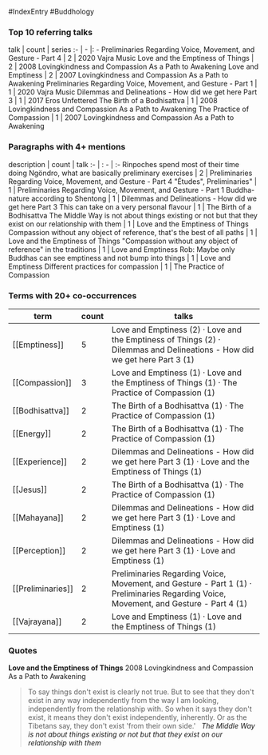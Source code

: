 #IndexEntry #Buddhology

### Top 10 referring talks
talk | count | series
:- | - |: -
<a data-href="Preliminaries Regarding Voice, Movement, and Gesture - Part 4" class="internal-link">Preliminaries Regarding Voice, Movement, and Gesture - Part 4</a> | 2 | <a data-href="2020 Vajra Music" class="internal-link">2020 Vajra Music</a>
<a data-href="Love and the Emptiness of Things" class="internal-link">Love and the Emptiness of Things</a> | 2 | <a data-href="2008 Lovingkindness and Compassion As a Path to Awakening" class="internal-link">2008 Lovingkindness and Compassion As a Path to Awakening</a>
<a data-href="Love and Emptiness" class="internal-link">Love and Emptiness</a> | 2 | <a data-href="2007 Lovingkindness and Compassion As a Path to Awakening" class="internal-link">2007 Lovingkindness and Compassion As a Path to Awakening</a>
<a data-href="Preliminaries Regarding Voice, Movement, and Gesture - Part 1" class="internal-link">Preliminaries Regarding Voice, Movement, and Gesture - Part 1</a> | 1 | <a data-href="2020 Vajra Music" class="internal-link">2020 Vajra Music</a>
<a data-href="Dilemmas and Delineations - How did we get here Part 3" class="internal-link">Dilemmas and Delineations - How did we get here Part 3</a> | 1 | <a data-href="2017 Eros Unfettered" class="internal-link">2017 Eros Unfettered</a>
<a data-href="The Birth of a Bodhisattva" class="internal-link">The Birth of a Bodhisattva</a> | 1 | <a data-href="2008 Lovingkindness and Compassion As a Path to Awakening" class="internal-link">2008 Lovingkindness and Compassion As a Path to Awakening</a>
<a data-href="The Practice of Compassion" class="internal-link">The Practice of Compassion</a> | 1 | <a data-href="2007 Lovingkindness and Compassion As a Path to Awakening" class="internal-link">2007 Lovingkindness and Compassion As a Path to Awakening</a>

### Paragraphs with 4+ mentions
description | count | talk
:- | : - | :-
<a aria-label-position="top" aria-label="Preliminaries Regarding Voice, Movement, and Gesture - Part 4 > Rinpoches spend most of their time doing Ngöndro what are basically preliminary exercises" data-href="Preliminaries Regarding Voice, Movement, and Gesture - Part 4#Rinpoches spend most of their time doing Ngöndro what are basically preliminary exercises" class="internal-link">Rinpoches spend most of their time doing Ngöndro, what are basically preliminary exercises</a> | 2 | <a data-href="Preliminaries Regarding Voice, Movement, and Gesture - Part 4" class="internal-link">Preliminaries Regarding Voice, Movement, and Gesture - Part 4</a>
<a aria-label-position="top" aria-label="Preliminaries Regarding Voice, Movement, and Gesture - Part 1 > Études Preliminaries" data-href="Preliminaries Regarding Voice, Movement, and Gesture - Part 1#Études Preliminaries" class="internal-link">&quot;Études&quot;, Preliminaries&quot;</a> | 1 | <a data-href="Preliminaries Regarding Voice, Movement, and Gesture - Part 1" class="internal-link">Preliminaries Regarding Voice, Movement, and Gesture - Part 1</a>
<a aria-label-position="top" aria-label="Dilemmas and Delineations - How did we get here Part 3 > Buddha-nature according to Shentong" data-href="Dilemmas and Delineations - How did we get here Part 3#Buddha-nature according to Shentong" class="internal-link">Buddha-nature according to Shentong</a> | 1 | <a data-href="Dilemmas and Delineations - How did we get here Part 3" class="internal-link">Dilemmas and Delineations - How did we get here Part 3</a>
<a aria-label-position="top" aria-label="The Birth of a Bodhisattva > This can take on a very personal flavour" data-href="The Birth of a Bodhisattva#This can take on a very personal flavour" class="internal-link">This can take on a very personal flavour</a> | 1 | <a data-href="The Birth of a Bodhisattva" class="internal-link">The Birth of a Bodhisattva</a>
<a aria-label-position="top" aria-label="Love and the Emptiness of Things > The Middle Way is not about things existing or not but that they exist on our relationship with them" data-href="Love and the Emptiness of Things#The Middle Way is not about things existing or not but that they exist on our relationship with them" class="internal-link">The Middle Way is not about things existing or not but that they exist on our relationship with them</a> | 1 | <a data-href="Love and the Emptiness of Things" class="internal-link">Love and the Emptiness of Things</a>
<a aria-label-position="top" aria-label="Love and the Emptiness of Things > Compassion without any object of reference thats the best of all paths" data-href="Love and the Emptiness of Things#Compassion without any object of reference that's the best of all paths" class="internal-link">Compassion without any object of reference, that&#x27;s the best of all paths</a> | 1 | <a data-href="Love and the Emptiness of Things" class="internal-link">Love and the Emptiness of Things</a>
<a aria-label-position="top" aria-label="Love and Emptiness > Compassion without any object of reference in the traditions" data-href="Love and Emptiness#Compassion without any object of reference in the traditions" class="internal-link">&quot;Compassion without any object of reference&quot; in the traditions</a> | 1 | <a data-href="Love and Emptiness" class="internal-link">Love and Emptiness</a>
<a aria-label-position="top" aria-label="Love and Emptiness > Rob Maybe only Buddhas can see emptiness and not bump into things" data-href="Love and Emptiness#Rob Maybe only Buddhas can see emptiness and not bump into things" class="internal-link">Rob: Maybe only Buddhas can see emptiness and not bump into things</a> | 1 | <a data-href="Love and Emptiness" class="internal-link">Love and Emptiness</a>
<a aria-label-position="top" aria-label="The Practice of Compassion > Different practices for compassion" data-href="The Practice of Compassion#Different practices for compassion" class="internal-link">Different practices for compassion</a> | 1 | <a data-href="The Practice of Compassion" class="internal-link">The Practice of Compassion</a>

### Terms with 20+ co-occurrences
term | count | talks
-|-|-
[[Emptiness]] | 5 | <span class="counts"><a data-href="Love and Emptiness" class="internal-link">Love and Emptiness</a> (2) · <a data-href="Love and the Emptiness of Things" class="internal-link">Love and the Emptiness of Things</a> (2) · <a data-href="Dilemmas and Delineations - How did we get here Part 3" class="internal-link">Dilemmas and Delineations - How did we get here Part 3</a> (1)</span> 
[[Compassion]] | 3 | <span class="counts"><a data-href="Love and Emptiness" class="internal-link">Love and Emptiness</a> (1) · <a data-href="Love and the Emptiness of Things" class="internal-link">Love and the Emptiness of Things</a> (1) · <a data-href="The Practice of Compassion" class="internal-link">The Practice of Compassion</a> (1)</span> 
[[Bodhisattva]] | 2 | <span class="counts"><a data-href="The Birth of a Bodhisattva" class="internal-link">The Birth of a Bodhisattva</a> (1) · <a data-href="The Practice of Compassion" class="internal-link">The Practice of Compassion</a> (1)</span> 
[[Energy]] | 2 | <span class="counts"><a data-href="The Birth of a Bodhisattva" class="internal-link">The Birth of a Bodhisattva</a> (1) · <a data-href="The Practice of Compassion" class="internal-link">The Practice of Compassion</a> (1)</span> 
[[Experience]] | 2 | <span class="counts"><a data-href="Dilemmas and Delineations - How did we get here Part 3" class="internal-link">Dilemmas and Delineations - How did we get here Part 3</a> (1) · <a data-href="Love and the Emptiness of Things" class="internal-link">Love and the Emptiness of Things</a> (1)</span> 
[[Jesus]] | 2 | <span class="counts"><a data-href="The Birth of a Bodhisattva" class="internal-link">The Birth of a Bodhisattva</a> (1) · <a data-href="The Practice of Compassion" class="internal-link">The Practice of Compassion</a> (1)</span> 
[[Mahayana]] | 2 | <span class="counts"><a data-href="Dilemmas and Delineations - How did we get here Part 3" class="internal-link">Dilemmas and Delineations - How did we get here Part 3</a> (1) · <a data-href="Love and Emptiness" class="internal-link">Love and Emptiness</a> (1)</span> 
[[Perception]] | 2 | <span class="counts"><a data-href="Dilemmas and Delineations - How did we get here Part 3" class="internal-link">Dilemmas and Delineations - How did we get here Part 3</a> (1) · <a data-href="Love and Emptiness" class="internal-link">Love and Emptiness</a> (1)</span> 
[[Preliminaries]] | 2 | <span class="counts"><a data-href="Preliminaries Regarding Voice, Movement, and Gesture - Part 1" class="internal-link">Preliminaries Regarding Voice, Movement, and Gesture - Part 1</a> (1) · <a data-href="Preliminaries Regarding Voice, Movement, and Gesture - Part 4" class="internal-link">Preliminaries Regarding Voice, Movement, and Gesture - Part 4</a> (1)</span> 
[[Vajrayana]] | 2 | <span class="counts"><a data-href="Love and Emptiness" class="internal-link">Love and Emptiness</a> (1) · <a data-href="Love and the Emptiness of Things" class="internal-link">Love and the Emptiness of Things</a> (1)</span> 

### Quotes
**<a data-href="Love and the Emptiness of Things" class="internal-link">Love and the Emptiness of Things</a>**
<span class="counts"><a data-href="2008 Lovingkindness and Compassion As a Path to Awakening" class="internal-link">2008 Lovingkindness and Compassion As a Path to Awakening</a></span>
> To say things don't exist is clearly not true. But to see that they don't exist in any way independently from the way I am looking, independently from the relationship with. So when it says they don't exist, it means they don't exist independently, inherently. Or as the Tibetans say, they don't exist 'from their own side.' &nbsp;&nbsp;<span class="counts">_<a aria-label-position="top" aria-label="Love and the Emptiness of Things > The Middle Way is not about things existing or not but that they exist on our relationship with them" data-href="Love and the Emptiness of Things#The Middle Way is not about things existing or not but that they exist on our relationship with them" class="internal-link">The Middle Way is not about things existing or not but that they exist on our relationship with them</a>_</span>



